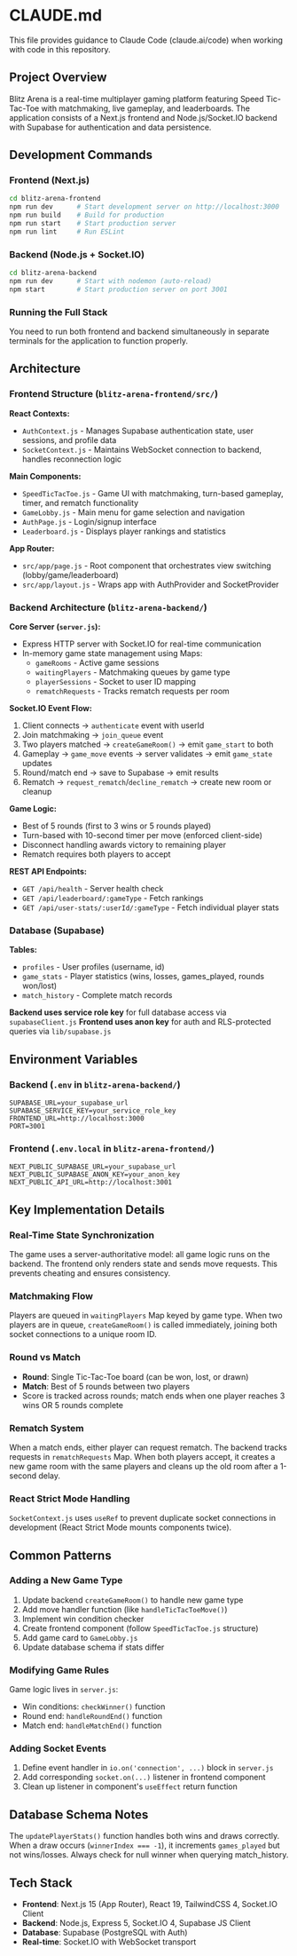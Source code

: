 # CLAUDE.md

This file provides guidance to Claude Code (claude.ai/code) when working with code in this repository.

## Project Overview

Blitz Arena is a real-time multiplayer gaming platform featuring Speed Tic-Tac-Toe with matchmaking, live gameplay, and leaderboards. The application consists of a Next.js frontend and Node.js/Socket.IO backend with Supabase for authentication and data persistence.

## Development Commands

### Frontend (Next.js)
```bash
cd blitz-arena-frontend
npm run dev      # Start development server on http://localhost:3000
npm run build    # Build for production
npm run start    # Start production server
npm run lint     # Run ESLint
```

### Backend (Node.js + Socket.IO)
```bash
cd blitz-arena-backend
npm run dev      # Start with nodemon (auto-reload)
npm start        # Start production server on port 3001
```

### Running the Full Stack
You need to run both frontend and backend simultaneously in separate terminals for the application to function properly.

## Architecture

### Frontend Structure (`blitz-arena-frontend/src/`)

**React Contexts:**
- `AuthContext.js` - Manages Supabase authentication state, user sessions, and profile data
- `SocketContext.js` - Maintains WebSocket connection to backend, handles reconnection logic

**Main Components:**
- `SpeedTicTacToe.js` - Game UI with matchmaking, turn-based gameplay, timer, and rematch functionality
- `GameLobby.js` - Main menu for game selection and navigation
- `AuthPage.js` - Login/signup interface
- `Leaderboard.js` - Displays player rankings and statistics

**App Router:**
- `src/app/page.js` - Root component that orchestrates view switching (lobby/game/leaderboard)
- `src/app/layout.js` - Wraps app with AuthProvider and SocketProvider

### Backend Architecture (`blitz-arena-backend/`)

**Core Server (`server.js`):**
- Express HTTP server with Socket.IO for real-time communication
- In-memory game state management using Maps:
  - `gameRooms` - Active game sessions
  - `waitingPlayers` - Matchmaking queues by game type
  - `playerSessions` - Socket to user ID mapping
  - `rematchRequests` - Tracks rematch requests per room

**Socket.IO Event Flow:**
1. Client connects → `authenticate` event with userId
2. Join matchmaking → `join_queue` event
3. Two players matched → `createGameRoom()` → emit `game_start` to both
4. Gameplay → `game_move` events → server validates → emit `game_state` updates
5. Round/match end → save to Supabase → emit results
6. Rematch → `request_rematch`/`decline_rematch` → create new room or cleanup

**Game Logic:**
- Best of 5 rounds (first to 3 wins or 5 rounds played)
- Turn-based with 10-second timer per move (enforced client-side)
- Disconnect handling awards victory to remaining player
- Rematch requires both players to accept

**REST API Endpoints:**
- `GET /api/health` - Server health check
- `GET /api/leaderboard/:gameType` - Fetch rankings
- `GET /api/user-stats/:userId/:gameType` - Fetch individual player stats

### Database (Supabase)

**Tables:**
- `profiles` - User profiles (username, id)
- `game_stats` - Player statistics (wins, losses, games_played, rounds won/lost)
- `match_history` - Complete match records

**Backend uses service role key** for full database access via `supabaseClient.js`
**Frontend uses anon key** for auth and RLS-protected queries via `lib/supabase.js`

## Environment Variables

### Backend (`.env` in `blitz-arena-backend/`)
```
SUPABASE_URL=your_supabase_url
SUPABASE_SERVICE_KEY=your_service_role_key
FRONTEND_URL=http://localhost:3000
PORT=3001
```

### Frontend (`.env.local` in `blitz-arena-frontend/`)
```
NEXT_PUBLIC_SUPABASE_URL=your_supabase_url
NEXT_PUBLIC_SUPABASE_ANON_KEY=your_anon_key
NEXT_PUBLIC_API_URL=http://localhost:3001
```

## Key Implementation Details

### Real-Time State Synchronization
The game uses a server-authoritative model: all game logic runs on the backend. The frontend only renders state and sends move requests. This prevents cheating and ensures consistency.

### Matchmaking Flow
Players are queued in `waitingPlayers` Map keyed by game type. When two players are in queue, `createGameRoom()` is called immediately, joining both socket connections to a unique room ID.

### Round vs Match
- **Round**: Single Tic-Tac-Toe board (can be won, lost, or drawn)
- **Match**: Best of 5 rounds between two players
- Score is tracked across rounds; match ends when one player reaches 3 wins OR 5 rounds complete

### Rematch System
When a match ends, either player can request rematch. The backend tracks requests in `rematchRequests` Map. When both players accept, it creates a new game room with the same players and cleans up the old room after a 1-second delay.

### React Strict Mode Handling
`SocketContext.js` uses `useRef` to prevent duplicate socket connections in development (React Strict Mode mounts components twice).

## Common Patterns

### Adding a New Game Type
1. Update backend `createGameRoom()` to handle new game type
2. Add move handler function (like `handleTicTacToeMove()`)
3. Implement win condition checker
4. Create frontend component (follow `SpeedTicTacToe.js` structure)
5. Add game card to `GameLobby.js`
6. Update database schema if stats differ

### Modifying Game Rules
Game logic lives in `server.js`:
- Win conditions: `checkWinner()` function
- Round end: `handleRoundEnd()` function
- Match end: `handleMatchEnd()` function

### Adding Socket Events
1. Define event handler in `io.on('connection', ...)` block in `server.js`
2. Add corresponding `socket.on(...)` listener in frontend component
3. Clean up listener in component's `useEffect` return function

## Database Schema Notes

The `updatePlayerStats()` function handles both wins and draws correctly. When a draw occurs (`winnerIndex === -1`), it increments `games_played` but not wins/losses. Always check for null winner when querying match_history.

## Tech Stack

- **Frontend**: Next.js 15 (App Router), React 19, TailwindCSS 4, Socket.IO Client
- **Backend**: Node.js, Express 5, Socket.IO 4, Supabase JS Client
- **Database**: Supabase (PostgreSQL with Auth)
- **Real-time**: Socket.IO with WebSocket transport
